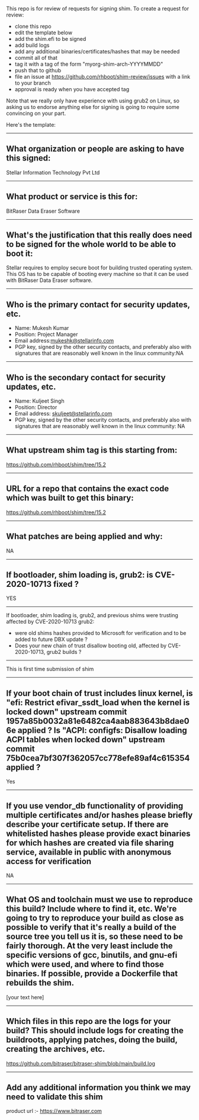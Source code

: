 This repo is for review of requests for signing shim.  To create a request for review:

- clone this repo
- edit the template below
- add the shim.efi to be signed
- add build logs
- add any additional binaries/certificates/hashes that may be needed
- commit all of that
- tag it with a tag of the form "myorg-shim-arch-YYYYMMDD"
- push that to github
- file an issue at https://github.com/rhboot/shim-review/issues with a link to your branch
- approval is ready when you have accepted tag

Note that we really only have experience with using grub2 on Linux, so asking
us to endorse anything else for signing is going to require some convincing on
your part.

Here's the template:

-------------------------------------------------------------------------------
What organization or people are asking to have this signed:
-------------------------------------------------------------------------------
Stellar Information Technology Pvt Ltd

-------------------------------------------------------------------------------
What product or service is this for:
-------------------------------------------------------------------------------
BitRaser Data Eraser Software

-------------------------------------------------------------------------------
What's the justification that this really does need to be signed for the whole world to be able to boot it:
-------------------------------------------------------------------------------
Stellar requires to employ secure boot for building trusted operating system. This OS has to be capable of booting every machine so that it can be used with BitRaser Data Eraser software.

-------------------------------------------------------------------------------
Who is the primary contact for security updates, etc.
-------------------------------------------------------------------------------
- Name: Mukesh Kumar
- Position: Project Manager
- Email address:mukeshk@stellarinfo.com
- PGP key, signed by the other security contacts, and preferably also with signatures that are reasonably well known in the linux community:NA

-------------------------------------------------------------------------------
Who is the secondary contact for security updates, etc.
-------------------------------------------------------------------------------
- Name: Kuljeet Singh
- Position: Director
- Email address: skuljeet@stellarinfo.com
- PGP key, signed by the other security contacts, and preferably also with signatures that are reasonably well known in the linux community: NA

-------------------------------------------------------------------------------
What upstream shim tag is this starting from:
-------------------------------------------------------------------------------
https://github.com/rhboot/shim/tree/15.2

-------------------------------------------------------------------------------
URL for a repo that contains the exact code which was built to get this binary:
-------------------------------------------------------------------------------
https://github.com/rhboot/shim/tree/15.2

-------------------------------------------------------------------------------
What patches are being applied and why:
-------------------------------------------------------------------------------
NA

-------------------------------------------------------------------------------
If bootloader, shim loading is, grub2: is CVE-2020-10713 fixed ?
-------------------------------------------------------------------------------
YES

-------------------------------------------------------------------------------
If bootloader, shim loading is, grub2, and previous shims were trusting affected
by CVE-2020-10713 grub2:
* were old shims hashes provided to Microsoft for verification
  and to be added to future DBX update ?
* Does your new chain of trust disallow booting old, affected by CVE-2020-10713,
  grub2 builds ?
-------------------------------------------------------------------------------
This is first time submission of shim

-------------------------------------------------------------------------------
If your boot chain of trust includes linux kernel, is
"efi: Restrict efivar_ssdt_load when the kernel is locked down"
upstream commit 1957a85b0032a81e6482ca4aab883643b8dae06e applied ?
Is "ACPI: configfs: Disallow loading ACPI tables when locked down"
upstream commit 75b0cea7bf307f362057cc778efe89af4c615354 applied ?
-------------------------------------------------------------------------------
Yes


-------------------------------------------------------------------------------
If you use vendor_db functionality of providing multiple certificates and/or
hashes please briefly describe your certificate setup. If there are whitelisted hashes
please provide exact binaries for which hashes are created via file sharing service,
available in public with anonymous access for verification
-------------------------------------------------------------------------------
NA

-------------------------------------------------------------------------------
What OS and toolchain must we use to reproduce this build?  Include where to find it, etc.  We're going to try to reproduce your build as close as possible to verify that it's really a build of the source tree you tell us it is, so these need to be fairly thorough. At the very least include the specific versions of gcc, binutils, and gnu-efi which were used, and where to find those binaries.
If possible, provide a Dockerfile that rebuilds the shim.
-------------------------------------------------------------------------------
[your text here]

-------------------------------------------------------------------------------
Which files in this repo are the logs for your build?   This should include logs for creating the buildroots, applying patches, doing the build, creating the archives, etc.
-------------------------------------------------------------------------------
https://github.com/bitraser/bitraser-shim/blob/main/build.log

-------------------------------------------------------------------------------
Add any additional information you think we may need to validate this shim
-------------------------------------------------------------------------------
product url :- https://www.bitraser.com
